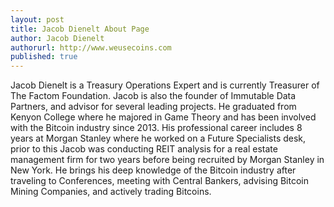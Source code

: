 ```yaml
---
layout: post
title: Jacob Dienelt About Page
author: Jacob Dienelt
authorurl: http://www.weusecoins.com
published: true
---
```


Jacob Dienelt is a Treasury Operations Expert and is currently Treasurer of The Factom Foundation. Jacob is also the founder of Immutable Data Partners, and advisor for several leading projects. He graduated from Kenyon College where he majored in Game Theory and has been involved with the Bitcoin industry since 2013. His professional career includes 8 years at Morgan Stanley where he worked on a Future Specialists desk, prior to this Jacob was conducting REIT analysis for a real estate management firm for two years before being recruited by Morgan Stanley in New York. He brings his deep knowledge of the Bitcoin industry after traveling to Conferences, meeting with Central Bankers, advising Bitcoin Mining Companies, and actively trading Bitcoins.
